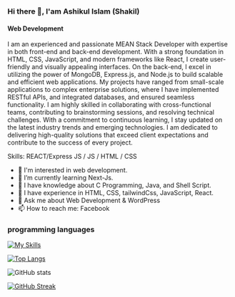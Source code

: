 ### Hi there 👋, I'am Ashikul Islam (Shakil)

#### Web Development

I am an experienced and passionate MEAN Stack Developer with expertise in both front-end and back-end development. With a strong foundation in HTML, CSS, JavaScript, and modern frameworks like  React, I create user-friendly and visually appealing interfaces. On the back-end, I excel in utilizing the power of MongoDB, Express.js, and Node.js to build scalable and efficient web applications. My projects have ranged from small-scale applications to complex enterprise solutions, where I have implemented RESTful APIs, and integrated databases, and ensured seamless functionality. I am highly skilled in collaborating with cross-functional teams, contributing to brainstorming sessions, and resolving technical challenges. With a commitment to continuous learning, I stay updated on the latest industry trends and emerging technologies. I am dedicated to delivering high-quality solutions that exceed client expectations and contribute to the success of every project.

Skills:  REACT/Express JS / JS / HTML / CSS
- 👀 I'm interested in web development.
- 🌱 I’m currently learning Next-Js.
- 🙇 I have knowledge about C Programming, Java, and Shell Script.
- 💞️ I have experience in HTML, CSS, tailwindCss, JavaScript, React.
- 💬 Ask me about Web Development & WordPress 
- 📫 How to reach me: Facebook 

### programming languages
[![My Skills](https://skillicons.dev/icons?i=js,html,css,bootstrap,materialui,firebase,tailwind,react)](https://skillicons.dev)

[![Top Langs](https://github-readme-stats.vercel.app/api/top-langs/?username=Shakil633&theme=dark)](https://github.com/anuraghazra/github-readme-stats)

![GitHub stats](https://github-readme-stats.vercel.app/api?username=Shakil633&show_icons=true&theme=transparent)

[![GitHub Streak](https://github-readme-streak-stats.herokuapp.com?user=Shakil633&theme=dark)](https://git.io/streak-stats)
